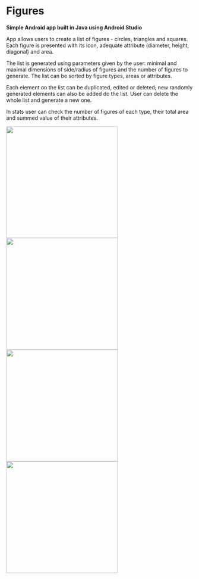 # Figures 

**Simple Android app built in Java using Android Studio**

App allows users to create a list of figures - circles, triangles and squares. Each figure is presented with its icon, adequate attribute (diameter, height, diagonal) and area. 

The list is generated using parameters given by the user: minimal and maximal dimensions of side/radius of figures and the number of figures to generate. The list can be sorted by figure types, areas or attributes. 

Each element on the list can be duplicated, edited or deleted; new randomly generated elements can also be added do the list.
User can delete the whole list and generate a new one. 

In stats user can check the number of figures of each type, their total area and summed value of their attributes.

<p float="left">
  <img src="https://user-images.githubusercontent.com/44019932/206553032-d4a7ac7a-d206-45fe-9492-ae16a03d31ef.jpg" width="300" />
  <img src="https://user-images.githubusercontent.com/44019932/206553078-2bf10492-b6f2-408a-b7e6-5e8af406ec07.jpg" width="300" /> 
  <img src="https://user-images.githubusercontent.com/44019932/206553114-fb9527af-d39a-4ec6-8495-af0c531dee27.jpg" width="300" />
  <img src="https://user-images.githubusercontent.com/44019932/206553133-cda6e2d9-b4a1-44d1-ac0f-e80b31ec4089.jpg" width="300" />
</p>
